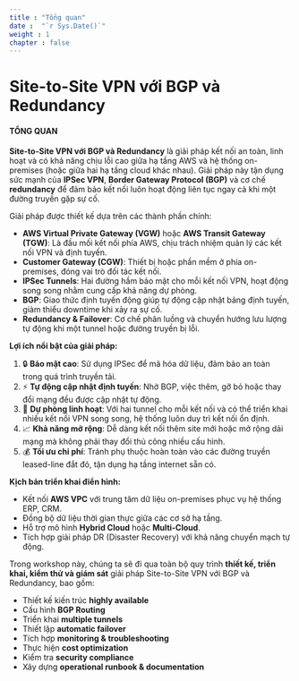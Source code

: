 ```yaml
---
title : "Tổng quan"
date :  "`r Sys.Date()`" 
weight : 1 
chapter : false
---
```


# Site-to-Site VPN với BGP và Redundancy

#### TỔNG QUAN

**Site-to-Site VPN với BGP và Redundancy** là giải pháp kết nối an toàn, linh hoạt và có khả năng chịu lỗi cao giữa hạ tầng AWS và hệ thống on-premises (hoặc giữa hai hạ tầng cloud khác nhau). Giải pháp này tận dụng sức mạnh của **IPSec VPN**, **Border Gateway Protocol (BGP)** và cơ chế **redundancy** để đảm bảo kết nối luôn hoạt động liên tục ngay cả khi một đường truyền gặp sự cố.

Giải pháp được thiết kế dựa trên các thành phần chính:

- **AWS Virtual Private Gateway (VGW)** hoặc **AWS Transit Gateway (TGW)**: Là đầu mối kết nối phía AWS, chịu trách nhiệm quản lý các kết nối VPN và định tuyến.
- **Customer Gateway (CGW)**: Thiết bị hoặc phần mềm ở phía on-premises, đóng vai trò đối tác kết nối.
- **IPSec Tunnels**: Hai đường hầm bảo mật cho mỗi kết nối VPN, hoạt động song song nhằm cung cấp khả năng dự phòng.
- **BGP**: Giao thức định tuyến động giúp tự động cập nhật bảng định tuyến, giảm thiểu downtime khi xảy ra sự cố.
- **Redundancy & Failover**: Cơ chế phân luồng và chuyển hướng lưu lượng tự động khi một tunnel hoặc đường truyền bị lỗi.

**Lợi ích nổi bật của giải pháp:**
1. 🔒 **Bảo mật cao**: Sử dụng IPSec để mã hóa dữ liệu, đảm bảo an toàn trong quá trình truyền tải.
2. ⚡ **Tự động cập nhật định tuyến**: Nhờ BGP, việc thêm, gỡ bỏ hoặc thay đổi mạng đều được cập nhật tự động.
3. 🔄 **Dự phòng linh hoạt**: Với hai tunnel cho mỗi kết nối và có thể triển khai nhiều kết nối VPN song song, hệ thống luôn duy trì kết nối ổn định.
4. 📈 **Khả năng mở rộng**: Dễ dàng kết nối thêm site mới hoặc mở rộng dải mạng mà không phải thay đổi thủ công nhiều cấu hình.
5. 💰 **Tối ưu chi phí**: Tránh phụ thuộc hoàn toàn vào các đường truyền leased-line đắt đỏ, tận dụng hạ tầng internet sẵn có.

**Kịch bản triển khai điển hình:**
- Kết nối **AWS VPC** với trung tâm dữ liệu on-premises phục vụ hệ thống ERP, CRM.
- Đồng bộ dữ liệu thời gian thực giữa các cơ sở hạ tầng.
- Hỗ trợ mô hình **Hybrid Cloud** hoặc **Multi-Cloud**.
- Tích hợp giải pháp DR (Disaster Recovery) với khả năng chuyển mạch tự động.

Trong workshop này, chúng ta sẽ đi qua toàn bộ quy trình **thiết kế, triển khai, kiểm thử và giám sát** giải pháp Site-to-Site VPN với BGP và Redundancy, bao gồm:
- Thiết kế kiến trúc **highly available**
- Cấu hình **BGP Routing**
- Triển khai **multiple tunnels**
- Thiết lập **automatic failover**
- Tích hợp **monitoring & troubleshooting**
- Thực hiện **cost optimization**
- Kiểm tra **security compliance**
- Xây dựng **operational runbook & documentation**
